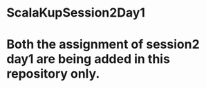 # ScalaKupSession2Day1

# Both the assignment of session2 day1 are being added in this repository only.
